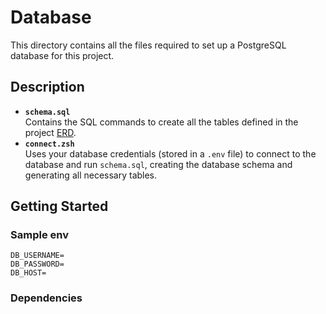 # Database
This directory contains all the files required to set up a PostgreSQL database for this project.

## Description
- **`schema.sql`**  
  Contains the SQL commands to create all the tables defined in the project [ERD](../diagrams/database_erd.png).
- **`connect.zsh`**  
  Uses your database credentials (stored in a `.env` file) to connect to the database and run `schema.sql`, 
  creating the database schema and generating all necessary tables.

## Getting Started
### Sample env
```
DB_USERNAME=
DB_PASSWORD=
DB_HOST=
```

### Dependencies